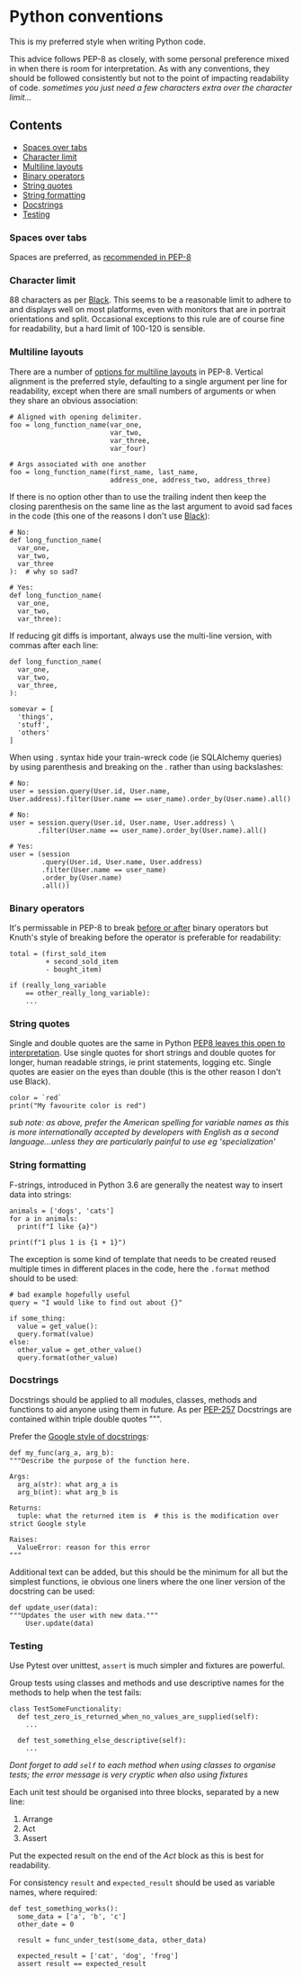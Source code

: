 # Python conventions

This is my preferred style when writing Python code. 

This advice follows PEP-8 as closely, with some personal preference mixed in when there is room for interpretation.
As with any conventions, they should be followed consistently but not to the point of impacting readability of code.
*sometimes you just need a few characters extra over the character limit...*

## Contents

- [Spaces over tabs](#spaces-over-tabs)
- [Character limit](#character-limit)
- [Multiline layouts](#multiline-layouts)
- [Binary operators](#binary-operators)
- [String quotes](#string-quotes)
- [String formatting](#string-formatting)
- [Docstrings](#docstrings)
- [Testing](#testing)

### Spaces over tabs

Spaces are preferred, as [recommended in PEP-8](https://www.python.org/dev/peps/pep-0008/#tabs-or-spaces)

### Character limit

88 characters as per [Black](https://github.com/psf/black#line-length).
This seems to be a reasonable limit to adhere to and displays well on most platforms, even with monitors that are 
in portrait orientations and split. Occasional exceptions to this rule are of course fine for readability, but a hard limit of 100-120 is sensible.

### Multiline layouts

There are a number of [options for multiline layouts](https://www.python.org/dev/peps/pep-0008/#code-lay-out) in PEP-8.
Vertical alignment is the preferred style, defaulting to a single argument per line for readability, except when there are small numbers
of arguments or when they share an obvious association:
```
# Aligned with opening delimiter.
foo = long_function_name(var_one,
                         var_two,
                         var_three,
                         var_four)
                         
# Args associated with one another
foo = long_function_name(first_name, last_name,
                         address_one, address_two, address_three)
```
If there is no option other than to use the trailing indent then keep the closing parenthesis on the same line as the last
argument to avoid sad faces in the code (this one of the reasons I don't use [Black](https://black.readthedocs.io/en/stable/)):
```
# No:
def long_function_name(
  var_one,
  var_two,
  var_three
):  # why so sad?

# Yes:
def long_function_name(
  var_one,
  var_two,
  var_three):
```
If reducing git diffs is important, always use the multi-line version, with commas after each line:
```
def long_function_name(
  var_one,
  var_two,
  var_three,
):
  
somevar = [
  'things',
  'stuff',
  'others'
]
```

When using . syntax hide your train-wreck code (ie SQLAlchemy queries) by using parenthesis and breaking on the . rather than using
backslashes:
```
# No:
user = session.query(User.id, User.name, User.address).filter(User.name == user_name).order_by(User.name).all()

# No:
user = session.query(User.id, User.name, User.address) \
       .filter(User.name == user_name).order_by(User.name).all()

# Yes:
user = (session
        .query(User.id, User.name, User.address)
        .filter(User.name == user_name)
        .order_by(User.name)
        .all())
```

### Binary operators

It's permissable in PEP-8 to break [before or after](https://www.python.org/dev/peps/pep-0008/#should-a-line-break-before-or-after-a-binary-operator) binary operators but Knuth's style of breaking before the operator is preferable for readability:
```
total = (first_sold_item
         + second_sold_item
         - bought_item)

if (really_long_variable
    == other_really_long_variable):
    ...
```

### String quotes

Single and double quotes are the same in Python [PEP8 leaves this open to interpretation](https://www.python.org/dev/peps/pep-0008/#string-quotes).
Use single quotes for short strings and double quotes for longer, human readable strings, ie print statements, logging etc. Single quotes are easier on the eyes than double (this is the other reason I don't use Black).
```
color = `red`
print("My favourite color is red")
```
*sub note: as above, prefer the American spelling for variable names as this is more internationally accepted by developers
with English as a second language...unless they are particularly painful to use eg 'specialization'*

### String formatting

F-strings, introduced in Python 3.6 are generally the neatest way to insert data into strings:
```
animals = ['dogs', 'cats']
for a in animals:
  print(f"I like {a}")
  
print(f"1 plus 1 is {1 + 1}")
```

The exception is some kind of template that needs to be created reused multiple times in different places in the code,
here the ```.format``` method should to be used:
```
# bad example hopefully useful
query = "I would like to find out about {}"

if some_thing:
  value = get_value():
  query.format(value)
else:
  other_value = get_other_value()
  query.format(other_value)
```

### Docstrings

Docstrings should be applied to all modules, classes, methods and functions to aid anyone using them in future.
As per [PEP-257](https://www.python.org/dev/peps/pep-0257/) Docstrings are contained within triple double quotes """.

Prefer the [Google style of docstrings](http://google.github.io/styleguide/pyguide.html#381-docstrings):
```
def my_func(arg_a, arg_b):
"""Describe the purpose of the function here.

Args:
  arg_a(str): what arg_a is
  arg_b(int): what arg_b is
  
Returns:
  tuple: what the returned item is  # this is the modification over strict Google style
  
Raises:
  ValueError: reason for this error
"""
```
Additional text can be added, but this should be the minimum for all but the simplest functions, ie obvious one liners where
the one liner version of the docstring can be used:
```
def update_user(data):
"""Updates the user with new data."""
    User.update(data)
```

### Testing

Use Pytest over unittest, ```assert``` is much simpler and fixtures are powerful.

Group tests using classes and methods and use descriptive names for the methods to help when the test fails:
```
class TestSomeFunctionality:
  def test_zero_is_returned_when_no_values_are_supplied(self):
    ...
    
  def test_something_else_descriptive(self):
    ...
```
*Dont forget to add ```self``` to each method when using classes to organise tests; the error message is very cryptic when also using fixtures*

Each unit test should be organised into three blocks, separated by a new line:

1. Arrange
2. Act
3. Assert

Put the expected result on the end of the *Act* block as this is best for readability.

For consistency `result` and `expected_result` should be used as variable names, where required:
```
def test_something_works():
  some_data = ['a', 'b', 'c']
  other_date = 0
  
  result = func_under_test(some_data, other_data)
  
  expected_result = ['cat', 'dog', 'frog']
  assert result == expected_result
```
